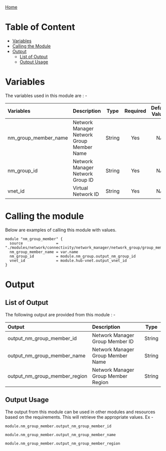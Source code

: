 [Home](../../../../../../README.md)

# Table of Content

- [Variables](#variables)
- [Calling the Module](#calling-the-module)
- [Output](#output)
    - [List of Output](#list-of-output)
    - [Output Usage](#output-usage)

# Variables

The variables used in this module are : -

| Variables | Description | Type | Required | Default Values |
|:----------|:------------|:----:|:--------:|:--------------:|
| nm_group_member_name | Network Manager Network Group Member Name | String | Yes | NA |
| nm_group_id | Network Manager Network Group ID | String | Yes | NA |
| vnet_id | Virtual Network ID | String | Yes | NA |

# Calling the module

Below are examples of calling this module with values.

```
module "nm_group_member" {
  source               = "./modules/network/connectivity/network_manager/network_group/group_member"
  nm_group_member_name = var.name
  nm_group_id          = module.nm_group.output_nm_group_id
  vnet_id              = module.hub-vnet.output_vnet_id
}
```

# Output

## List of Output
The following output are provided from this module : -

| Output | Description | Type |
|:------ |:------------|:----:|
| output_nm_group_member_id | Network Manager Group Member ID | String |
| output_nm_group_member_name | Network Manager Group Member Name | String |
| output_nm_group_member_region | Network Manager Group Member Region | String |

## Output Usage

The output from this module can be used in other modules and resources based on the requirements. This will retrieve the appropriate values. Ex -

```
module.nm_group_member.output_nm_group_member_id
```

```
module.nm_group_member.output_nm_group_member_name
```

```
module.nm_group_member.output_nm_group_member_region
```